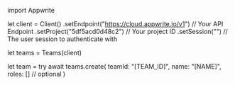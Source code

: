 import Appwrite

let client = Client()
    .setEndpoint("https://cloud.appwrite.io/v1") // Your API Endpoint
    .setProject("5df5acd0d48c2") // Your project ID
    .setSession("") // The user session to authenticate with

let teams = Teams(client)

let team = try await teams.create(
    teamId: "[TEAM_ID]",
    name: "[NAME]",
    roles: [] // optional
)

